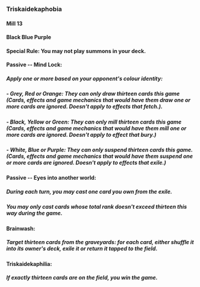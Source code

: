 ### Triskaidekaphobia 
#### Mill 13
#### Black Blue Purple
#### Special Rule: You may not play summons in your deck.

#### Passive -- Mind Lock: 
##### Apply one or more based on your opponent's colour identity:
##### - Grey, Red or Orange: They can only draw thirteen cards this game (Cards, effects and game mechanics that would have them draw one or more cards are ignored. Doesn't apply to effects that fetch.).
##### - Black, Yellow or Green: They can only mill thirteen cards this game (Cards, effects and game mechanics that would have them mill one or more cards are ignored. Doesn't apply to effect that bury.)
##### - White, Blue or Purple: They can only suspend thirteen cards this game. (Cards, effects and game mechanics that would have them suspend one or more cards are ignored. Doesn't apply to effects that exile.)

#### Passive -- Eyes into another world: 
##### During each turn, you may cast one card you own from the exile.
##### You may only cast cards whose total rank doesn't exceed thirteen this way during the game.

#### Brainwash:
##### Target thirteen cards from the graveyards: for each card, either shuffle it into its owner's deck, exile it or return it tapped to the field.

#### Triskaidekaphilia:
##### If exactly thirteen cards are on the field, you win the game.
